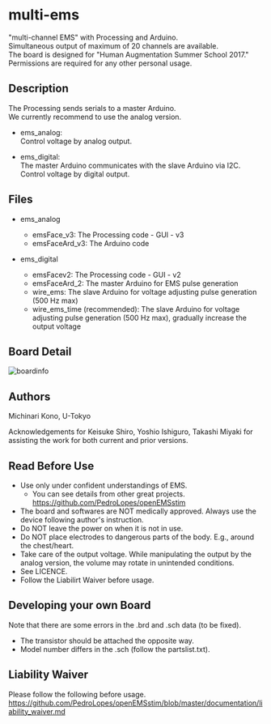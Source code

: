 # multi-ems

"multi-channel EMS" with Processing and Arduino.  
Simultaneous output of maximum of 20 channels are available.  
The board is designed for "Human Augmentation Summer School 2017."  
Permissions are required for any other personal usage.


## Description

The Processing sends serials to a master Arduino.  
We currently recommend to use the analog version.  

- ems_analog:  
  Control voltage by analog output.  

- ems_digital:  
  The master Arduino communicates with the slave Arduino via I2C.
  Control voltage by digital output.




## Files

- ems_analog
  - emsFace_v3: The Processing code - GUI - v3
  - emsFaceArd_v3: The Arduino code  

- ems_digital
  - emsFacev2: The Processing code - GUI - v2
  - emsFaceArd_2: The master Arduino for EMS pulse generation
  - wire_ems: The slave Arduino for voltage adjusting pulse generation (500 Hz max)
  - wire_ems_time (recommended): The slave Arduino for voltage adjusting pulse generation (500 Hz max), gradually increase the output voltage




## Board Detail

![boardinfo](https://user-images.githubusercontent.com/22442291/30726366-4db8ca26-9f85-11e7-8a8a-daeab15c35e7.jpg)



## Authors

Michinari Kono, U-Tokyo

Acknowledgements for Keisuke Shiro, Yoshio Ishiguro, Takashi Miyaki for assisting the work for both current and prior versions.


## Read Before Use

- Use only under confident understandings of EMS. 
  - You can see details from other great projects. https://github.com/PedroLopes/openEMSstim
- The board and softwares are NOT medically approved. Always use the device following author's instruction.
- Do NOT leave the power on when it is not in use.
- Do NOT place electrodes to dangerous parts of the body. E.g., around the chest/heart.
- Take care of the output voltage. While manipulating the output by the analog version, the volume may rotate in unintended conditions.
- See LICENCE.
- Follow the Liabilirt Waiver before usage.


## Developing your own Board

Note that there are some errors in the .brd and .sch data (to be fixed).  
- The transistor should be attached the opposite way.
- Model number differs in the .sch (follow the partslist.txt).


## Liability Waiver

Please follow the following before usage.
https://github.com/PedroLopes/openEMSstim/blob/master/documentation/liability_waiver.md
